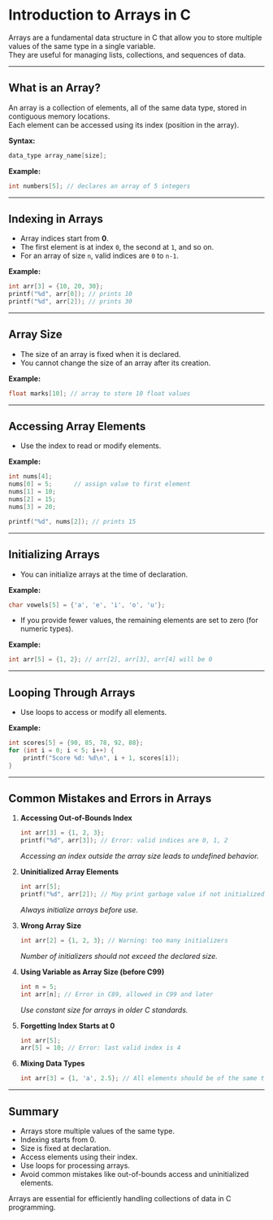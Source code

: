 # Introduction to Arrays in C

Arrays are a fundamental data structure in C that allow you to store multiple values of the same type in a single variable.  
They are useful for managing lists, collections, and sequences of data.

---

## What is an Array?

An array is a collection of elements, all of the same data type, stored in contiguous memory locations.  
Each element can be accessed using its index (position in the array).

**Syntax:**
```c
data_type array_name[size];
```

**Example:**
```c
int numbers[5]; // declares an array of 5 integers
```

---

## Indexing in Arrays

- Array indices start from **0**.
- The first element is at index `0`, the second at `1`, and so on.
- For an array of size `n`, valid indices are `0` to `n-1`.

**Example:**
```c
int arr[3] = {10, 20, 30};
printf("%d", arr[0]); // prints 10
printf("%d", arr[2]); // prints 30
```

---

## Array Size

- The size of an array is fixed when it is declared.
- You cannot change the size of an array after its creation.

**Example:**
```c
float marks[10]; // array to store 10 float values
```

---

## Accessing Array Elements

- Use the index to read or modify elements.

**Example:**
```c
int nums[4];
nums[0] = 5;      // assign value to first element
nums[1] = 10;
nums[2] = 15;
nums[3] = 20;

printf("%d", nums[2]); // prints 15
```

---

## Initializing Arrays

- You can initialize arrays at the time of declaration.

**Example:**
```c
char vowels[5] = {'a', 'e', 'i', 'o', 'u'};
```

- If you provide fewer values, the remaining elements are set to zero (for numeric types).

**Example:**
```c
int arr[5] = {1, 2}; // arr[2], arr[3], arr[4] will be 0
```

---

## Looping Through Arrays

- Use loops to access or modify all elements.

**Example:**
```c
int scores[5] = {90, 85, 78, 92, 88};
for (int i = 0; i < 5; i++) {
    printf("Score %d: %d\n", i + 1, scores[i]);
}
```

---

## Common Mistakes and Errors in Arrays

1. **Accessing Out-of-Bounds Index**
   ```c
   int arr[3] = {1, 2, 3};
   printf("%d", arr[3]); // Error: valid indices are 0, 1, 2
   ```
   *Accessing an index outside the array size leads to undefined behavior.*

2. **Uninitialized Array Elements**
   ```c
   int arr[5];
   printf("%d", arr[2]); // May print garbage value if not initialized
   ```
   *Always initialize arrays before use.*

3. **Wrong Array Size**
   ```c
   int arr[2] = {1, 2, 3}; // Warning: too many initializers
   ```
   *Number of initializers should not exceed the declared size.*

4. **Using Variable as Array Size (before C99)**
   ```c
   int n = 5;
   int arr[n]; // Error in C89, allowed in C99 and later
   ```
   *Use constant size for arrays in older C standards.*

5. **Forgetting Index Starts at 0**
   ```c
   int arr[5];
   arr[5] = 10; // Error: last valid index is 4
   ```

6. **Mixing Data Types**
   ```c
   int arr[3] = {1, 'a', 2.5}; // All elements should be of the same type
   ```

---

## Summary

- Arrays store multiple values of the same type.
- Indexing starts from 0.
- Size is fixed at declaration.
- Access elements using their index.
- Use loops for processing arrays.
- Avoid common mistakes like out-of-bounds access and uninitialized elements.

Arrays are essential for efficiently handling collections of data in C programming.